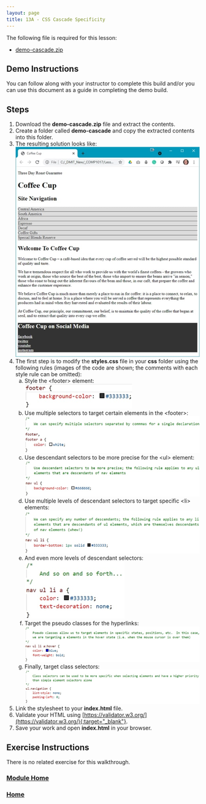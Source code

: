 ```yaml
---
layout: page
title: 13A - CSS Cascade Specificity
---
```

The following file is required for this lesson:

* [demo-cascade.zip](files/demo-cascade.zip)

## Demo Instructions
You can follow along with your instructor to complete this build and/or you can use this document as a guide in completing the demo build.

## Steps
1.	Download the **demo-cascade.zip** file and extract the contents.
2.	Create a folder called **demo-cascade** and copy the extracted contents into this folder.
3.	The resulting solution looks like:<br>
![cascade-final.jpg](files/cascade-final.jpg)
4.	The first step is to modify the **styles.css** file in your **css** folder using the following rules (images of the code are shown; the comments with each style rule can be omitted):<br>
    <ol type="a">
        <li>Style the &lt;footer&gt; element:<br>
        <img src="files/css-styles-a.jpg" alt="footer element">
        </li>
        <li>Use multiple selectors to target certain elements in the &lt;footer&gt;:<br>
        <img src="files/css-styles-b.jpg" alt="footer elements">
        </li>
        <li>Use descendant selectors to be more precise for the &lt;ul&gt; element:<br>
        <img src="files/css-styles-c.jpg" alt="ul element">
        </li>
        <li>Use multiple levels of descendant selectors to target specific &lt;li&gt; elements:<br>
        <img src="files/css-styles-d.jpg" alt="ul element">
        </li>
        <li>And even more levels of descendant selectors:<br>
        <img src="files/css-styles-e.jpg" alt="ul element">
        </li>
        <li>Target the pseudo classes for the hyperlinks:<br>
        <img src="files/css-styles-f.jpg" alt="hyperlinks">
        </li>
        <li>Finally, target class selectors:<br>
        <img src="files/css-styles-g.jpg" alt="class selectors">
        </li>
    </ol>
5.	Link the stylesheet to your **index.html** file.
6.	Validate your HTML using [https://validator.w3.org/](https://validator.w3.org/){:target="_blank"}.
7.	Save your work and open **index.html** in your browser.

## Exercise Instructions
There is no related exercise for this walkthrough.

### [Module Home](../module2.md)

### [Home](../../)